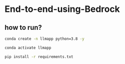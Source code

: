 # End-to-end-using-Bedrock

## how to run?

```bash
conda create -n llmapp python=3.8 -y
```

```bash
conda activate llmapp
```

```bash
pip install -r requirements.txt
```